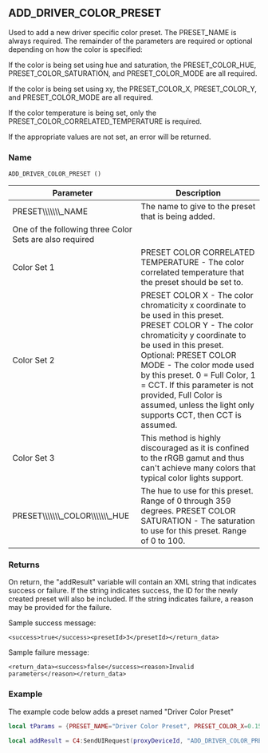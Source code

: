 ## ADD\_DRIVER\_COLOR\_PRESET

Used to add a new driver specific color preset.   The PRESET\_NAME is always required.   The remainder of the parameters are required or optional depending on how the color is specified:

If the color is being set using hue and saturation, the PRESET\_COLOR\_HUE, PRESET\_COLOR\_SATURATION, and PRESET\_COLOR\_MODE are all required.

If the color is being set using xy, the PRESET\_COLOR\_X, PRESET\_COLOR\_Y, and PRESET\_COLOR\_MODE are all required.

If the color temperature is being set, only the PRESET\_COLOR\_CORRELATED\_TEMPERATURE is required.

If the appropriate values are not set, an error will be returned.



### Name

`ADD_DRIVER_COLOR_PRESET ()`


| Parameter                                               | Description                                                                                                                                                                                                                                                                                                                                                                     |
| ------------------------------------------------------- | ------------------------------------------------------------------------------------------------------------------------------------------------------------------------------------------------------------------------------------------------------------------------------------------------------------------------------------------------------------------------------- |
| PRESET\\\\\\\\\\\\\\\_NAME                              | The name to give to the preset that is being added.                                                                                                                                                                                                                                                                                                                             |
| One of the following three Color Sets are also required |                                                                                                                                                                                                                                                                                                                                                                                 |
| Color Set 1                                             | PRESET COLOR CORRELATED TEMPERATURE - The color correlated temperature that the preset should be set to.                                                                                                                                                                                                                                                                        |
| Color Set 2                                             | PRESET COLOR X - The color chromaticity x coordinate to be used in this preset. PRESET COLOR Y - The color chromaticity y coordinate to be used in this preset. Optional: PRESET COLOR MODE - The color mode used by this preset.   0 = Full Color, 1 = CCT. If this parameter is not provided, Full Color is assumed, unless the light only supports CCT, then CCT is assumed. |
| Color Set 3                                             | This method is highly discouraged as it is confined to the  rRGB gamut and thus can't achieve many colors that typical color lights support.                                                                                                                                                                                                                                    |
| PRESET\\\\\\\\\\\\\\\_COLOR\\\\\\\\\\\\\\\_HUE          | The hue to use for this preset.  Range of 0 through 359 degrees. PRESET COLOR SATURATION - The saturation to use for this preset.  Range of 0 to 100.                                                                                                                                                                                                                           |


### Returns

On return, the "addResult" variable will contain an XML string that indicates success or failure.   If the string indicates success, the ID for the newly created preset will also be included.   If the string indicates failure, a reason may be provided for the failure.

Sample success message:

`<success>true</success><presetId>3</presetId></return_data>`

Sample failure message:

`<return_data><success>false</success><reason>Invalid parameters</reason></return_data>`


### Example

The example code below adds a preset named "Driver Color Preset" 

```lua
local tParams = {PRESET_NAME="Driver Color Preset", PRESET_COLOR_X=0.1500, PRESET_COLOR_Y=0.0722, PRESET_COLOR_MODE=1}

local addResult = C4:SendUIRequest(proxyDeviceId, "ADD_DRIVER_COLOR_PRESET", tParams)
```
